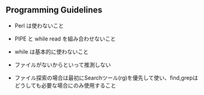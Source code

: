 ## Programming Guidelines

- Perl は使わないこと
- PIPE と while read を組み合わせないこと
- while は基本的に使わないこと

- ファイルがないからといって推測しない

- ファイル探索の場合は最初にSearchツール(rg)を優先して使い、find,grepはどうしても必要な場合にのみ使用すること